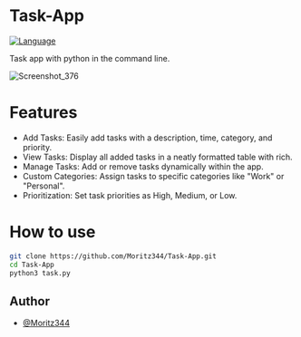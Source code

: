 # Task-App
[![Language](https://img.shields.io/badge/language-python-blue.svg?style=flat)](https://www.python.org)

Task app with python in the command line.

![Screenshot_376](https://github.com/user-attachments/assets/88b61792-f17e-459a-a7d8-2469cd5e9db3)

# Features
- Add Tasks: Easily add tasks with a description, time, category, and priority.
- View Tasks: Display all added tasks in a neatly formatted table with rich.
- Manage Tasks: Add or remove tasks dynamically within the app.
- Custom Categories: Assign tasks to specific categories like "Work" or "Personal".
- Prioritization: Set task priorities as High, Medium, or Low.

# How to use

```bash
git clone https://github.com/Moritz344/Task-App.git
cd Task-App
python3 task.py

```




## Author

- [@Moritz344](https://www.github.com/Moritz344)
